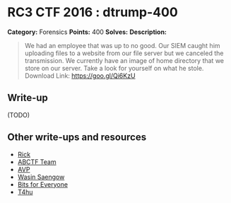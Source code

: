 # RC3 CTF 2016 : dtrump-400

**Category:** Forensics
**Points:** 400
**Solves:**
**Description:**

> We had an employee that was up to no good. Our SIEM caught him uploading files to a website from our file server but we canceled the transmission. We currently have an image of home directory that we store on our server. Take a look for yourself on what he stole. Download Link: <https://goo.gl/Qi6KzU>

## Write-up

(TODO)

## Other write-ups and resources

* [Rick](https://github.com/rickvg/RC3-Fall-CTF-2016-write-ups/tree/master/Write-up-Dirty-Birdy)
* [ABCTF Team](https://blog.abctf.xyz/rc3-fall-ctf-writeups/)
* [AVP](http://notes.avp42.com/ctf/rc3-2016/2016/11/21/rc3-2016-forensics-400.html)
* [Wasin Saengow](http://chrsow.github.io/story/2016/11/21/rc3-ctf-2016-forensics-400.html)
* [Bits for Everyone](https://github.com/bitsforeveryone/write-ups/blob/master/RC3/writeup%20dtrump.pdf)
* [T4hu](https://ctftime.org/writeup/4768)
